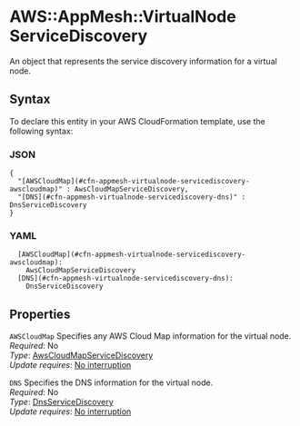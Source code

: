 # AWS::AppMesh::VirtualNode ServiceDiscovery<a name="aws-properties-appmesh-virtualnode-servicediscovery"></a>

An object that represents the service discovery information for a virtual node\.

## Syntax<a name="aws-properties-appmesh-virtualnode-servicediscovery-syntax"></a>

To declare this entity in your AWS CloudFormation template, use the following syntax:

### JSON<a name="aws-properties-appmesh-virtualnode-servicediscovery-syntax.json"></a>

```
{
  "[AWSCloudMap](#cfn-appmesh-virtualnode-servicediscovery-awscloudmap)" : AwsCloudMapServiceDiscovery,
  "[DNS](#cfn-appmesh-virtualnode-servicediscovery-dns)" : DnsServiceDiscovery
}
```

### YAML<a name="aws-properties-appmesh-virtualnode-servicediscovery-syntax.yaml"></a>

```
  [AWSCloudMap](#cfn-appmesh-virtualnode-servicediscovery-awscloudmap): 
    AwsCloudMapServiceDiscovery
  [DNS](#cfn-appmesh-virtualnode-servicediscovery-dns): 
    DnsServiceDiscovery
```

## Properties<a name="aws-properties-appmesh-virtualnode-servicediscovery-properties"></a>

`AWSCloudMap`  <a name="cfn-appmesh-virtualnode-servicediscovery-awscloudmap"></a>
Specifies any AWS Cloud Map information for the virtual node\.  
*Required*: No  
*Type*: [AwsCloudMapServiceDiscovery](aws-properties-appmesh-virtualnode-awscloudmapservicediscovery.md)  
*Update requires*: [No interruption](https://docs.aws.amazon.com/AWSCloudFormation/latest/UserGuide/using-cfn-updating-stacks-update-behaviors.html#update-no-interrupt)

`DNS`  <a name="cfn-appmesh-virtualnode-servicediscovery-dns"></a>
Specifies the DNS information for the virtual node\.  
*Required*: No  
*Type*: [DnsServiceDiscovery](aws-properties-appmesh-virtualnode-dnsservicediscovery.md)  
*Update requires*: [No interruption](https://docs.aws.amazon.com/AWSCloudFormation/latest/UserGuide/using-cfn-updating-stacks-update-behaviors.html#update-no-interrupt)